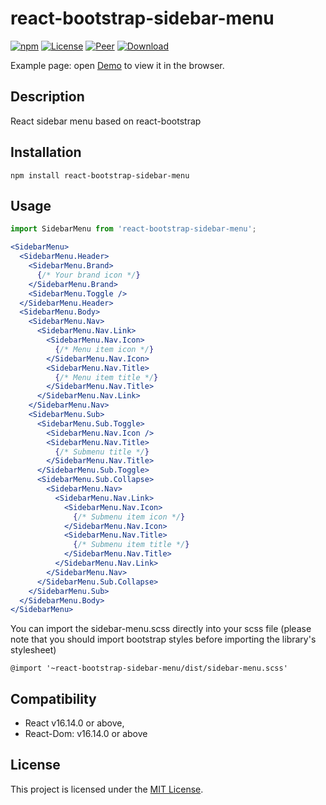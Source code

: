 # react-bootstrap-sidebar-menu

[![npm][version]][npm-url]
[![License][license]][npm-url]
[![Peer][peer]][npm-url]
[![Download][download]][npm-url]

[version]: https://img.shields.io/npm/v/react-bootstrap-sidebar-menu.svg?style=flat-square
[license]: https://img.shields.io/github/license/ivp-dev/react-bootstrap-sidebar-menu?style=flat-square
[peer]: https://img.shields.io/npm/dependency-version/react-bootstrap-sidebar-menu/peer/react?style=flat-square
[download]: https://img.shields.io/npm/dt/react-bootstrap-sidebar-menu?style=flat-square
[stars]: https://img.shields.io/github/stars/ivp-dev/react-bootstrap-sidebar-menu?style=social
[npm-url]: https://www.npmjs.com/package/react-bootstrap-sidebar-menu
[github-url]: https://github.com/ivp-dev/react-bootstrap-sidebar-menu

Example page: open [Demo](https://ivp-dev.github.io/react-bootstrap-sidebar-menu) to view it in the browser.


Description
------------------------------------------------------------------------------

React sidebar menu based on react-bootstrap


Installation
------------------------------------------------------------------------------

```
npm install react-bootstrap-sidebar-menu
```

Usage
------------------------------------------------------------------------------

```jsx
import SidebarMenu from 'react-bootstrap-sidebar-menu';

<SidebarMenu>
  <SidebarMenu.Header>
    <SidebarMenu.Brand>
      {/* Your brand icon */}
    </SidebarMenu.Brand>
    <SidebarMenu.Toggle />
  </SidebarMenu.Header>
  <SidebarMenu.Body>
    <SidebarMenu.Nav>
      <SidebarMenu.Nav.Link>
        <SidebarMenu.Nav.Icon>
          {/* Menu item icon */}
        </SidebarMenu.Nav.Icon>
        <SidebarMenu.Nav.Title>
          {/* Menu item title */}
        </SidebarMenu.Nav.Title>
      </SidebarMenu.Nav.Link>
    </SidebarMenu.Nav>
    <SidebarMenu.Sub>
      <SidebarMenu.Sub.Toggle>
        <SidebarMenu.Nav.Icon />
        <SidebarMenu.Nav.Title>
          {/* Submenu title */}
        </SidebarMenu.Nav.Title>
      </SidebarMenu.Sub.Toggle>
      <SidebarMenu.Sub.Collapse>
        <SidebarMenu.Nav>
          <SidebarMenu.Nav.Link>
            <SidebarMenu.Nav.Icon>
              {/* Submenu item icon */}
            </SidebarMenu.Nav.Icon>
            <SidebarMenu.Nav.Title>
              {/* Submenu item title */}
            </SidebarMenu.Nav.Title>
          </SidebarMenu.Nav.Link>
        </SidebarMenu.Nav>
      </SidebarMenu.Sub.Collapse>
    </SidebarMenu.Sub>
  </SidebarMenu.Body>
</SidebarMenu>
```

You can import the sidebar-menu.scss directly into your scss file (please note that you should import bootstrap styles before importing the library's stylesheet)

```
@import '~react-bootstrap-sidebar-menu/dist/sidebar-menu.scss'
```



Compatibility
------------------------------------------------------------------------------

* React v16.14.0 or above,
* React-Dom: v16.14.0 or above


License
------------------------------------------------------------------------------

This project is licensed under the [MIT License](LICENSE.md).
